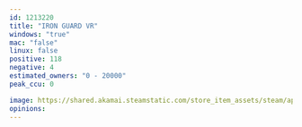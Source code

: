 ```yaml
---
id: 1213220
title: "IRON GUARD VR"
windows: "true"
mac: "false"
linux: false
positive: 118
negative: 4
estimated_owners: "0 - 20000"
peak_ccu: 0

image: https://shared.akamai.steamstatic.com/store_item_assets/steam/apps/1213220/header.jpg?t=1712954007
opinions:
---
```

